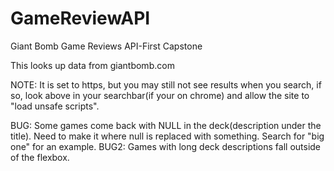 # GameReviewAPI
Giant Bomb Game Reviews API-First Capstone

This looks up data from giantbomb.com

NOTE: It is set to https, but you may still not see results when you search, if so, look above in your searchbar(if your on chrome) and
allow the site to "load unsafe scripts".

BUG: Some games come back with NULL in the deck(description under the title). Need to make it where null is replaced with something. Search for "big one" for an example.
BUG2: Games with long deck descriptions fall outside of the flexbox.